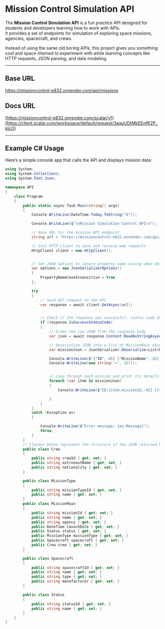 # Mission Control Simulation API

The **Mission Control Simulation API** is a fun practice API designed for students and developers learning how to work with APIs.  
It provides a set of endpoints for simulation of exploring space missions, agencies, spacecraft, and crews.  

Instead of using the same old boring APIs, this project gives you something cool and space-themed to experiment with while learning concepts like HTTP requests, JSON parsing, and data modeling.

---

## Base URL

https://missioncontrol-e832.onrender.com/api/missions

## Docs URL

[https://missioncontrol-e832.onrender.com/scalar/v1](https://client.scalar.com/workspace/default/request/3aquUDtMbEEnfK2P_klcO)


---

## Example C# Usage

Here’s a simple console app that calls the API and displays mission data:

```csharp
using System;
using System.Collections;
using System.Text.Json;

namespace API
{
    class Program
    {
        public static async Task Main(string[] args)
        {
            Console.WriteLine(DateTime.Today.ToString("D"));

            Console.WriteLine($"\nMission Simulation Control API\n");

            // Base URL for the mission API endpoint
            string url = "https://missioncontrol-e832.onrender.com/api/Missions";

            // Init HTTP client to send and receive web requests
            HttpClient client = new HttpClient();


            // Set JSON options to ignore property name casing when deserializing
            var options = new JsonSerializerOptions()
            {
                PropertyNameCaseInsensitive = true
            };

            try
            {
                // Send GET request to the API
                var response = await client.GetAsync(url);


                // Check if the response was successful: status code 200
                if (response.IsSuccessStatusCode)
                {
                    // Grabs the raw JSON from the response body
                    var json = await response.Content.ReadAsStringAsync();

                    // Deserialize JSON into a list of MissionMain objects
                    var missionJson = JsonSerializer.Deserialize<List<MissionMain>>(json);

                    Console.WriteLine($"{"ID",-45} {"MissionName",-42} {"Agency",-25} {"Crew",-30} {"LaunchDate",-15}");
                    Console.WriteLine(new string('=', 167));


                    // Loop through each mission and print its details in formatted columns
                    foreach (var item in missionJson)
                    {
                        Console.WriteLine($"ID:{item.missionId,-42} {item.name,-42} {item.agency,-25} {item.crew.astronautName,-30} {item.launchDate,-15}");

                    }
                }
            }
            catch (Exception ex)
            {

                Console.WriteLine($"Error message: {ex.Message}");
                throw;
            }
        }
        // Classes below represent the structure of the JSON returned by the API
        public class Crew
        {
            public string crewId { get; set; }
            public string astronautName { get; set; }
            public string nationality { get; set; }
        }

        public class MissionType
        {
            public string missionTypeId { get; set; }
            public string name { get; set; }
        }
        public class MissionMain
        {
            public string missionId { get; set; }
            public string name { get; set; }
            public string agency { get; set; }
            public DateTime launchDate { get; set; }
            public Status status { get; set; }
            public MissionType missionType { get; set; }
            public Spacecraft spacecraft { get; set; }
            public Crew crew { get; set; }
        }

        public class Spacecraft
        {
            public string spacecraftId { get; set; }
            public string name { get; set; }
            public string type { get; set; }
            public string manufacturer { get; set; }
        }

        public class Status
        {
            public string statusId { get; set; }
            public string name { get; set; }
        }
    }
}
